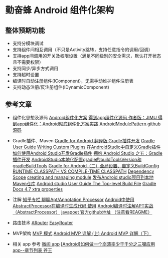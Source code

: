 # 勤奋蜂 Android 组件化架构
## 整体预期功能
- 支持分模块调试
- 支持组件间相互调用（不只是Activity跳转，支持任意指令的调用/回调）
- 支持app间调用的开关及权限设置（满足不同级别的安全需求，默认打开状态且不需要权限）
- 支持同步/异步方式调用
- 支持超时设置
- 编译时自动注册组件(IComponent)，无需手动维护组件注册表
- 支持动态注册/反注册组件(IDynamicComponent)



## 参考文章
- 组件化思想及源码
[Android组件化方案](https://blog.csdn.net/guiying712/article/details/55213884)
[得到app组件化源码 作者版：JIMU ](https://github.com/mqzhangw/JIMU)
[得到app组件化：Android彻底组件化方案实践](https://www.jianshu.com/p/1b1d77f58e84)
[AndroidModulePattern github 源码](https://github.com/guiying712/AndroidModulePattern)

- Gradle插件、Maven
[Gradle for Android 翻译版 ](https://segmentfault.com/a/1190000004229002)
[Gradle插件开发](https://www.jianshu.com/p/3c59eded8155)
[Gradle User Guide](https://docs.gradle.org/current/userguide/userguide_single.html#custom_plugins)
[Writing Custom Plugins](https://docs.gradle.org/current/userguide/custom_plugins.html)
[在AndroidStudio中自定义Gradle插件](https://www.jianshu.com/p/d53399cd507b)
[如何使用Android Studio开发Gradle插件](https://blog.csdn.net/sbsujjbcy/article/details/50782830)
[拥抱 Android Studio 之五：Gradle 插件开发](http://geek.csdn.net/news/detail/64058)
[AndroidStudio本地化配置gradle的buildToolsVersion和gradleBuildTools](https://blog.csdn.net/guiying712/article/details/72629948)
[Gradle for Android（二）全局设置、自定义BuildConfig](https://www.cnblogs.com/xinmengwuheng/p/5797048.html)
[RUNTIME CLASSPATH VS COMPILE-TIME CLASSPATH](http://techblog.bozho.net/runtime-classpath-vs-compile-time-classpath/)
[Dependency Scope](http://maven.apache.org/guides/introduction/introduction-to-dependency-mechanism.html#Dependency_Scope)
[creating and managing module](https://www.jetbrains.com/help/idea/creating-and-managing-modules.html)
[发布Android studio项目到本地Maven仓库](https://www.jianshu.com/p/8d7d0cc8fcc3)
[Android studio User Guide The Top-level Build File](https://developer.android.com/studio/build/index.html#top-level)
[ Gradle Docs 4.7 xtra properties](https://docs.gradle.org/current/userguide/writing_build_scripts.html#sec:extra_properties)

- 注解
[知乎专栏 聊聊Apt/Annotation Processor](https://zhuanlan.zhihu.com/p/38433630)
[Android中使用AbstractProcessor在编译时生成代码 使用](https://blog.csdn.net/industriously/article/details/53932425)
[Android编译时注解APT实战（AbstractProcessor）](https://www.jianshu.com/p/07ef8ba80562)
[ javapoet 官方github地址 （注意看REAGME）](https://github.com/square/javapoet)
[]()

- 路由技术
[ARouter](https://github.com/alibaba/ARouter)
[EasyRouter](https://github.com/Zane96/EasyRouter)

- MVP架构
[MVP 模式](http://kaedea.com/2015/10/11/android-mvp-pattern/)
[Android MVP 详解 (上) ](http://www.jianshu.com/p/9a6845b26856)
[Android MVP 详解（下）](https://www.jianshu.com/p/0590f530c617)

- 相关 app 参考
[微阅 app](https://github.com/Will-Ls/WeiYue)
[[Android]如何做一个崩溃率少于千分之三噶应用app--章节列表 苍王](https://www.jianshu.com/p/94a05b996d78)
